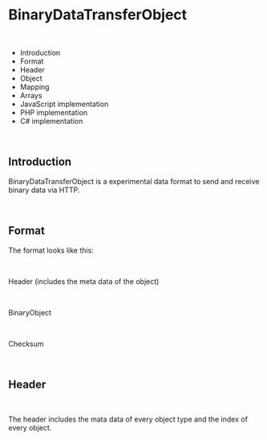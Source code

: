 # BinaryDataTransferObject

<br>

* Introduction
* Format
* Header
* Object
* Mapping
* Arrays
* JavaScript implementation
* PHP implementation
* C# implementation

<br>

## Introduction

BinaryDataTransferObject is a experimental data format to send and receive binary data via HTTP.

<br>

## Format

The format looks like this:

<br>

Header (includes the meta data of the object)

<br>

BinaryObject

<br>

Checksum

<br>

## Header

<br>

The header includes the mata data of every object type and the index of every object.
